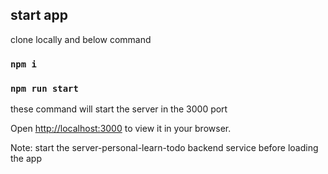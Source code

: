 ## start app

clone locally and below command

### `npm i` 
### `npm run start`
these command will start the server in the 3000 port

Open [http://localhost:3000](http://localhost:3000) to view it in your browser.

Note: start the server-personal-learn-todo backend service before loading the app
